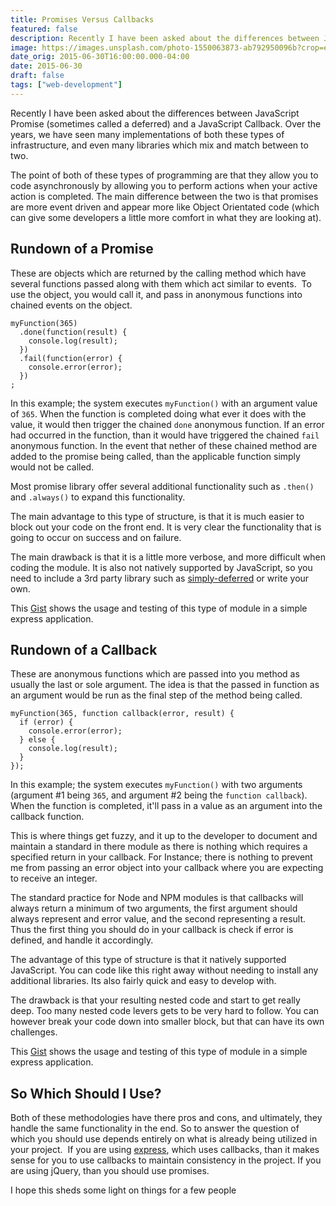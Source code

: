 ```yaml
---
title: Promises Versus Callbacks
featured: false
description: Recently I have been asked about the differences between JavaScript Promise (sometimes called a deferred) and a JavaScript Callback. Over the years, we haveseen many implementations of both these types of infrastructure, and even manylibraries which mix and match between to two.The point of both of these types of programming are that they allow you to codeasynchronously by allowing you to perform actions when your active action iscompleted. The main difference between the two is that prom
image: https://images.unsplash.com/photo-1550063873-ab792950096b?crop=entropy&cs=tinysrgb&fit=max&fm=jpg&ixid=MXwxMTc3M3wwfDF8c2VhcmNofDF8fFByb21pc2VzfGVufDB8fHw&ixlib=rb-1.2.1&q=80&w=2000
date_orig: 2015-06-30T16:00:00.000-04:00
date: 2015-06-30
draft: false
tags: ["web-development"]
---
```


Recently I have been asked about the differences between JavaScript Promise (sometimes called a deferred) and a JavaScript Callback. Over the years, we have seen many implementations of both these types of infrastructure, and even many libraries which mix and match between to two.

The point of both of these types of programming are that they allow you to code asynchronously by allowing you to perform actions when your active action is completed. The main difference between the two is that promises are more event driven and appear more like Object Orientated code (which can give some developers a little more comfort in what they are looking at).

## Rundown of a Promise

These are objects which are returned by the calling method which have several functions passed along with them which act similar to events.  To use the object, you would call it, and pass in anonymous functions into chained events on the object.

```
myFunction(365)
  .done(function(result) {
    console.log(result);
  })
  .fail(function(error) {
    console.error(error);
  })
;
```

In this example; the system executes `myFunction()` with an argument value of `365`. When the function is completed doing what ever it does with the value, it would then trigger the chained `done` anonymous function. If an error had occurred in the function, than it would have triggered the chained `fail` anonymous function. In the event that nether of these chained method are added to the promise being called, than the applicable function simply would not be called.

Most promise library offer several additional functionality such as `.then()` and `.always()` to expand this functionality.

The main advantage to this type of structure, is that it is much easier to block out your code on the front end. It is very clear the functionality that is going to occur on success and on failure.

The main drawback is that it is a little more verbose, and more difficult when coding the module. It is also not natively supported by JavaScript, so you need to include a 3rd party library such as [simply-deferred](https://github.com/sudhirj/simply-deferred?ref=blog.christophervachon.com) or write your own.

This [Gist](https://gist.github.com/liaodrake/bcbb8f6dad8c68c195ae?ref=blog.christophervachon.com) shows the usage and testing of this type of module in a simple express application.

## Rundown of a Callback

These are anonymous functions which are passed into you method as usually the last or sole argument. The idea is that the passed in function as an argument would be run as the final step of the method being called.

```
myFunction(365, function callback(error, result) {
  if (error) {
    console.error(error);
  } else {
    console.log(result);
  }
});
```

In this example; the system executes `myFunction()` with two arguments (argument #1 being `365`, and argument #2 being the `function callback`). When the function is completed, it'll pass in a value as an argument into the callback function.

This is where things get fuzzy, and it up to the developer to document and maintain a standard in there module as there is nothing which requires a specified return in your callback. For Instance; there is nothing to prevent me from passing an error object into your callback where you are expecting to receive an integer.

The standard practice for Node and NPM modules is that callbacks will always return a minimum of two arguments, the first argument should always represent and error value, and the second representing a result. Thus the first thing you should do in your callback is check if error is defined, and handle it accordingly.

The advantage of this type of structure is that it natively supported JavaScript. You can code like this right away without needing to install any additional libraries. Its also fairly quick and easy to develop with.

The drawback is that your resulting nested code and start to get really deep. Too many nested code levers gets to be very hard to follow. You can however break your code down into smaller block, but that can have its own challenges.

This [Gist](https://gist.github.com/liaodrake/019d5eb1c31f1866399f?ref=blog.christophervachon.com) shows the usage and testing of this type of module in a simple express application.

## So Which Should I Use?

Both of these methodologies have there pros and cons, and ultimately, they handle the same functionality in the end. So to answer the question of which you should use depends entirely on what is already being utilized in your project.  If you are using [express](http://expressjs.com/?ref=blog.christophervachon.com), which uses callbacks, than it makes sense for you to use callbacks to maintain consistency in the project. If you are using jQuery, than you should use promises.

I hope this sheds some light on things for a few people

